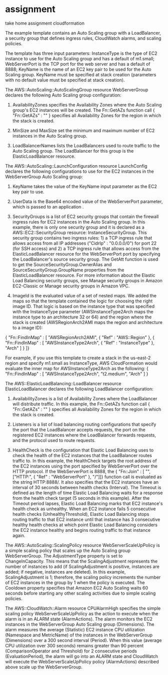 # assignment
take home assignment cloudformation

The example template contains an Auto Scaling group with a LoadBalancer, a security group that defines ingress rules, CloudWatch alarms, and scaling policies.

The template has three input parameters: InstanceType is the type of EC2 instance to use for the Auto Scaling group and has a default of m1.small; WebServerPort is the TCP port for the web server and has a default of 8888; KeyName is the name of an EC2 key pair to be used for the Auto Scaling group. KeyName must be specified at stack creation (parameters with no default value must be specified at stack creation).

The AWS::AutoScaling::AutoScalingGroup resource WebServerGroup declares the following Auto Scaling group configuration:

1. AvailabilityZones specifies the Availability Zones where the Auto Scaling group's EC2 instances will be created. The Fn::GetAZs function call { "Fn::GetAZs" : "" } specifies    all Availability Zones for the region in which the stack is created.

2. MinSize and MaxSize set the minimum and maximum number of EC2 instances in the Auto Scaling group.

3. LoadBalancerNames lists the LoadBalancers used to route traffic to the Auto Scaling group. The LoadBalancer for this group is the ElasticLoadBalancer resource.

The AWS::AutoScaling::LaunchConfiguration resource LaunchConfig declares the following configurations to use for the EC2 instances in the WebServerGroup Auto Scaling group:

1. KeyName takes the value of the KeyName input parameter as the EC2 key pair to use.

2. UserData is the Base64 encoded value of the WebServerPort parameter, which is passed to an application .

3. SecurityGroups is a list of EC2 security groups that contain the firewall ingress rules for EC2 instances in the Auto Scaling group. In this example, there is only one          security group and it is declared as a AWS::EC2::SecurityGroup resource: InstanceSecurityGroup. This security group contains two ingress rules: 1) a TCP ingress rule that        allows access from all IP addresses ("CidrIp" : "0.0.0.0/0") for port 22 (for SSH access) and 2) a TCP ingress rule that allows access from the ElasticLoadBalancer resource      for the WebServerPort port by specifying the LoadBalancer's source security group. The GetAtt function is used to get the SourceSecurityGroup.OwnerAlias and                      SourceSecurityGroup.GroupName properties from the ElasticLoadBalancer resource. For more information about the Elastic Load Balancing security groups, see Manage security        groups in Amazon EC2-Classic or Manage security groups in Amazon VPC.

4. ImageId is the evaluated value of a set of nested maps. We added the maps so that the template contained the logic for choosing the right image ID. That logic is based on the    instance type that was specified with the InstanceType parameter (AWSInstanceType2Arch maps the instance type to an architecture 32 or 64) and the region where the stack is      created (AWSRegionArch2AMI maps the region and architecture to a image ID):

{ "Fn::FindInMap" : [ "AWSRegionArch2AMI",
   { "Ref" : "AWS::Region" },
   { "Fn::FindInMap" : [ "AWSInstanceType2Arch",
      { "Ref" : "InstanceType" },
      "Arch" ]
   }
   ]}
   
For example, if you use this template to create a stack in the us-east-2 region and specify m1.small as InstanceType, AWS CloudFormation would evaluate the inner map for AWSInstanceType2Arch as the following:
{ "Fn::FindInMap" : [ "AWSInstanceType2Arch", "t2.medium", "Arch" ] }


The AWS::ElasticLoadBalancing::LoadBalancer resource ElasticLoadBalancer declares the following LoadBalancer configuration:

1. AvailabilityZones is a list of Availability Zones where the LoadBalancer will distribute traffic. In this example, the Fn::GetAZs function call { "Fn::GetAZs" : "" }            specifies all Availability Zones for the region in which the stack is created.

2. Listeners is a list of load balancing routing configurations that specify the port that the LoadBalancer accepts requests, the port on the registered EC2 instances where the    LoadBalancer forwards requests, and the protocol used to route requests.

3. HealthCheck is the configuration that Elastic Load Balancing uses to check the health of the EC2 instances that the LoadBalancer routes traffic to. In this example, the HealthCheck targets the root address of the EC2 instances using the port specified by WebServerPort over the HTTP protocol. If the WebServerPort is 8888, the { "Fn::Join" : [ "", ["HTTP:", { "Ref" : "WebServerPort" }, "/"]]} function call is evaluated as the string HTTP:8888/. It also specifies that the EC2 instances have an interval of 30 seconds between health checks (Interval). The Timeout is defined as the length of time Elastic Load Balancing waits for a response from the health check target (5 seconds in this example). After the Timeout period lapses, Elastic Load Balancing marks that EC2 instance's health check as unhealthy. When an EC2 instance fails 5 consecutive health checks (UnhealthyThreshold), Elastic Load Balancing stops routing traffic to that EC2 instance until that instance has 3 consecutive healthy health checks at which point Elastic Load Balancing considers the EC2 instance healthy and begins routing traffic to that instance again.

The AWS::AutoScaling::ScalingPolicy resource WebServerScaleUpPolicy is a simple scaling policy that scales up the Auto Scaling group WebServerGroup. The AdjustmentType property is set to ChangeInCapacity. This means that the ScalingAdjustment represents the number of instances to add (if ScalingAdjustment is positive, instances are added; if negative, instances are deleted). In this example, ScalingAdjustment is 1; therefore, the scaling policy increments the number of EC2 instances in the group by 1 when the policy is executed. The Cooldown property specifies that Amazon EC2 Auto Scaling waits 60 seconds before starting any other scaling activities due to simple scaling policies.

The AWS::CloudWatch::Alarm resource CPUAlarmHigh specifies the simple scaling policy WebServerScaleUpPolicy as the action to execute when the alarm is in an ALARM state (AlarmActions). The alarm monitors the EC2 instances in the WebServerGroup Auto Scaling group (Dimensions). The alarm measures the average (Statistic) EC2 instance CPU utilization (Namespace and MetricName) of the instances in the WebServerGroup (Dimensions) over a 300 second interval (Period). When this value (average CPU utilization over 300 seconds) remains greater than 90 percent (ComparisonOperator and Threshold) for 2 consecutive periods (EvaluationPeriod), the alarm will go into an ALARM state and CloudWatch will execute the WebServerScaleUpPolicy policy (AlarmActions) described above scale up the WebServerGroup.
